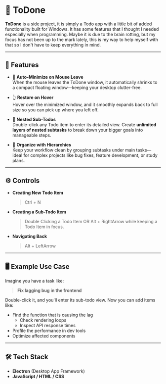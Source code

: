 # 📝 ToDone

**ToDone** is a side project, it is simply a Todo app with a little bit of added functionality built for Windows. It has some features that I thought I needed especially when programming. Maybe it is due to the brain rotting, but my focus has not been up to the mark lately, this is my way to help myself with that so I don't have to keep everything in mind.

---

## 🚀 Features

- 🔁 **Auto-Minimize on Mouse Leave**  
  When the mouse leaves the ToDone window, it automatically shrinks to a compact floating window—keeping your desktop clutter-free.

- 👆 **Restore on Hover**  
  Hover over the minimized window, and it smoothly expands back to full size so you can pick up where you left off.

- 🧠 **Nested Sub-Todos**  
  Double-click any Todo item to enter its detailed view. Create **unlimited layers of nested subtasks** to break down your bigger goals into manageable steps.

- 📂 **Organize with Hierarchies**  
  Keep your workflow clean by grouping subtasks under main tasks—ideal for complex projects like bug fixes, feature development, or study plans.

---

## ⚙️ Controls

- **Creating New Todo Item**
  > Ctrl + N

- **Creating a Sub-Todo Item**
  > Double Clicking a Todo Item OR Alt + RightArrow while keeping a Todo Item in focus.

- **Navigating Back**
  > Alt + LeftArrow

---

## 🖥️ Example Use Case

Imagine you have a task like:

> **Fix lagging bug in the frontend**

Double-click it, and you'll enter its sub-todo view. Now you can add items like:

- Find the function that is causing the lag
  - Check rendering loops
  - Inspect API response times
- Profile the performance in dev tools
- Optimize affected components

---

## 🛠 Tech Stack

- **Electron** (Desktop App Framework)
- **JavaScript / HTML / CSS**
